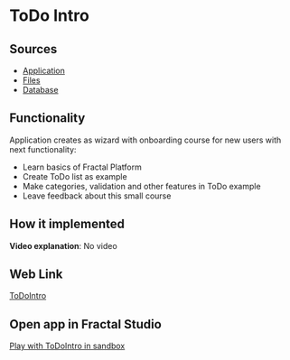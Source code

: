 # ToDo Intro

## Sources

- [Application](https://github.com/LearnFractal/FractalPlatform/tree/main/FractalPlatform.Examples/Applications/ToDoIntro/ToDoIntroApplication.cs)
- [Files](https://github.com/LearnFractal/FractalPlatform/tree/main/FractalPlatform.Examples/Files/ToDoIntro)
- [Database](https://github.com/LearnFractal/FractalPlatform/tree/main/FractalPlatform.Examples/Databases/ToDoIntro)

## Functionality

Application creates as wizard with onboarding course 
for new users with next functionality:

- Learn basics of Fractal Platform
- Create ToDo list as example
- Make categories, validation and other features in ToDo example
- Leave feedback about this small course

## How it implemented

**Video explanation**: No video

## Web Link

[ToDoIntro](https://fraplat.com/jupiter/?app=ToDoIntro)

## Open app in Fractal Studio

[Play with ToDoIntro in sandbox](https://fraplat.com/mars/FractalStudio/?tag=ToDoIntro+template)


